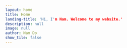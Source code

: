 ```yaml
---
layout: home
title: Home
landing-title: 'Hi, I'm Nam. Welcome to my website.'
description: null
image: null
author: Nam Do
show_tile: false
---
```

